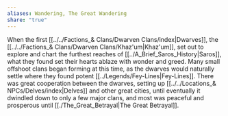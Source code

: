 ```yaml
---
aliases: Wandering, The Great Wandering
share: "true"
---
```


When the first [[../../Factions_& Clans/Dwarven Clans/index|Dwarves]], the [[../../Factions_& Clans/Dwarven Clans/Khaz'um|Khaz'um]], set out to explore and chart the furthest reaches of [[../A_Brief_Saros_History|Saros]], what they found set their hearts ablaze with wonder and greed. Many small offshoot clans began forming at this time, as the dwarves would naturally settle where they found potent [[../Legends/Fey-Lines|Fey-Lines]]. There was great cooperation between the dwarves, setting up [[../../Locations_& NPCs/Delves/index|Delves]] and other great cities, until eventually it dwindled down to only a few major clans, and most was peaceful and prosperous until [[./The_Great_Betrayal|The Great Betrayal]].